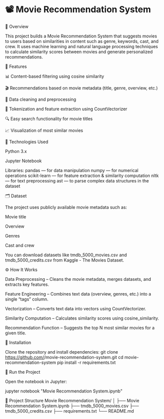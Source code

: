 # 📽️ Movie Recommendation System

🧠 Overview

This project builds a Movie Recommendation System that suggests movies to users based on similarities in content such as genre, keywords, cast, and crew. It uses machine learning and natural language processing techniques to calculate similarity scores between movies and generate personalized recommendations.


🚀 Features

📊 Content-based filtering using cosine similarity

🎬 Recommendations based on movie metadata (title, genre, overview, etc.)

🧹 Data cleaning and preprocessing

🧩 Tokenization and feature extraction using CountVectorizer

🔍 Easy search functionality for movie titles

📈 Visualization of most similar movies

🧰 Technologies Used

Python 3.x

Jupyter Notebook

Libraries:
           pandas — for data manipulation
           numpy — for numerical operations
           scikit-learn — for feature extraction & similarity computation
           nltk — for text preprocessing
           ast — to parse complex data structures in the dataset

🗂️ Dataset

The project uses publicly available movie metadata such as:

Movie title

Overview

Genres

Cast and crew

You can download datasets like tmdb_5000_movies.csv and tmdb_5000_credits.csv from Kaggle - The Movies Dataset.

⚙️ How It Works

Data Preprocessing – Cleans the movie metadata, merges datasets, and extracts key features.

Feature Engineering – Combines text data (overview, genres, etc.) into a single “tags” column.

Vectorization – Converts text data into vectors using CountVectorizer.

Similarity Computation – Calculates similarity scores using cosine_similarity.

Recommendation Function – Suggests the top N most similar movies for a given title.

💾 Installation

Clone the repository and install dependencies:
git clone https://github.com/<PreranaSangar>/movie-recommendation-system.git
cd movie-recommendation-system
pip install -r requirements.txt

🧩 Run the Project

Open the notebook in Jupyter:

jupyter notebook "Movie Recommendation System.ipynb"

📁 Project Structure
Movie Recommendation System/
│
├── Movie Recommendation System.ipynb
├── tmdb_5000_movies.csv
├── tmdb_5000_credits.csv
├── requirements.txt
└── README.md




           
